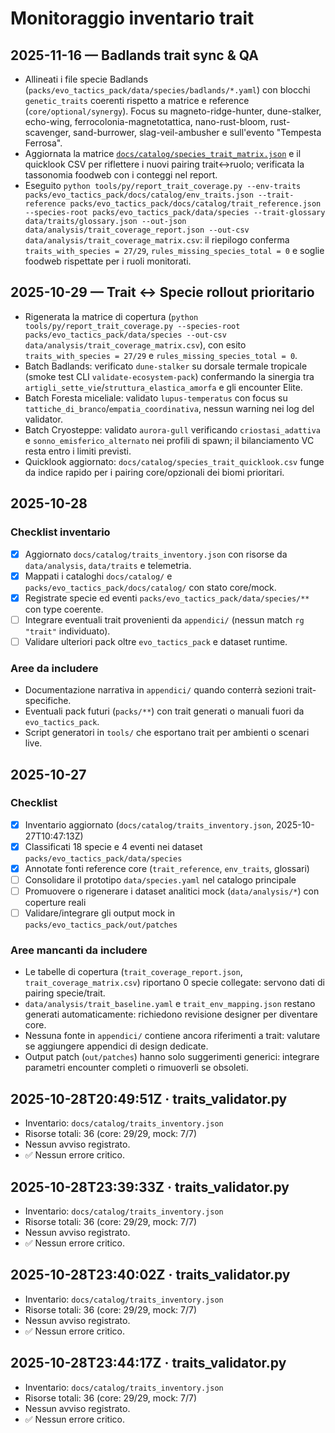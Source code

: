 # Monitoraggio inventario trait

## 2025-11-16 — Badlands trait sync & QA

- Allineati i file specie Badlands (`packs/evo_tactics_pack/data/species/badlands/*.yaml`) con blocchi `genetic_traits` coerenti
  rispetto a matrice e reference (`core/optional/synergy`). Focus su magneto-ridge-hunter, dune-stalker, echo-wing,
  ferrocolonia-magnetotattica, nano-rust-bloom, rust-scavenger, sand-burrower, slag-veil-ambusher e sull'evento "Tempesta Ferrosa".
- Aggiornata la matrice [`docs/catalog/species_trait_matrix.json`](../docs/catalog/species_trait_matrix.json) e il quicklook CSV
  per riflettere i nuovi pairing trait↔ruolo; verificata la tassonomia foodweb con i conteggi nel report.
- Eseguito `python tools/py/report_trait_coverage.py --env-traits packs/evo_tactics_pack/docs/catalog/env_traits.json --trait-reference packs/evo_tactics_pack/docs/catalog/trait_reference.json --species-root packs/evo_tactics_pack/data/species --trait-glossary data/traits/glossary.json --out-json data/analysis/trait_coverage_report.json --out-csv data/analysis/trait_coverage_matrix.csv`:
  il riepilogo conferma `traits_with_species = 27/29`, `rules_missing_species_total = 0` e soglie foodweb rispettate per i ruoli
  monitorati.

## 2025-10-29 — Trait ↔ Specie rollout prioritario

- Rigenerata la matrice di copertura (`python tools/py/report_trait_coverage.py --species-root packs/evo_tactics_pack/data/species --out-csv data/analysis/trait_coverage_matrix.csv`), con esito `traits_with_species = 27/29` e `rules_missing_species_total = 0`.
- Batch Badlands: verificato `dune-stalker` su dorsale termale tropicale (smoke test CLI `validate-ecosystem-pack`) confermando la sinergia tra `artigli_sette_vie`/`struttura_elastica_amorfa` e gli encounter Elite.
- Batch Foresta miceliale: validato `lupus-temperatus` con focus su `tattiche_di_branco`/`empatia_coordinativa`, nessun warning nei log del validator.
- Batch Cryosteppe: validato `aurora-gull` verificando `criostasi_adattiva` e `sonno_emisferico_alternato` nei profili di spawn; il bilanciamento VC resta entro i limiti previsti.
- Quicklook aggiornato: `docs/catalog/species_trait_quicklook.csv` funge da indice rapido per i pairing core/opzionali dei biomi prioritari.

## 2025-10-28

### Checklist inventario
- [x] Aggiornato `docs/catalog/traits_inventory.json` con risorse da `data/analysis`, `data/traits` e telemetria.
- [x] Mappati i cataloghi `docs/catalog/` e `packs/evo_tactics_pack/docs/catalog/` con stato core/mock.
- [x] Registrate specie ed eventi `packs/evo_tactics_pack/data/species/**` con type coerente.
- [ ] Integrare eventuali trait provenienti da `appendici/` (nessun match `rg "trait"` individuato).
- [ ] Validare ulteriori pack oltre `evo_tactics_pack` e dataset runtime.

### Aree da includere
- Documentazione narrativa in `appendici/` quando conterrà sezioni trait-specifiche.
- Eventuali pack futuri (`packs/**`) con trait generati o manuali fuori da `evo_tactics_pack`.
- Script generatori in `tools/` che esportano trait per ambienti o scenari live.

## 2025-10-27

### Checklist
- [x] Inventario aggiornato (`docs/catalog/traits_inventory.json`, 2025-10-27T10:47:13Z)
- [x] Classificati 18 specie e 4 eventi nei dataset `packs/evo_tactics_pack/data/species`
- [x] Annotate fonti reference core (`trait_reference`, `env_traits`, glossari)
- [ ] Consolidare il prototipo `data/species.yaml` nel catalogo principale
- [ ] Promuovere o rigenerare i dataset analitici mock (`data/analysis/*`) con coperture reali
- [ ] Validare/integrare gli output mock in `packs/evo_tactics_pack/out/patches`

### Aree mancanti da includere
- Le tabelle di copertura (`trait_coverage_report.json`, `trait_coverage_matrix.csv`) riportano 0 specie collegate: servono dati di pairing specie/trait.
- `data/analysis/trait_baseline.yaml` e `trait_env_mapping.json` restano generati automaticamente: richiedono revisione designer per diventare core.
- Nessuna fonte in `appendici/` contiene ancora riferimenti a trait: valutare se aggiungere appendici di design dedicate.
- Output patch (`out/patches`) hanno solo suggerimenti generici: integrare parametri encounter completi o rimuoverli se obsoleti.

## 2025-10-28T20:49:51Z · traits_validator.py
- Inventario: `docs/catalog/traits_inventory.json`
- Risorse totali: 36 (core: 29/29, mock: 7/7)
- Nessun avviso registrato.
- ✅ Nessun errore critico.

## 2025-10-28T23:39:33Z · traits_validator.py
- Inventario: `docs/catalog/traits_inventory.json`
- Risorse totali: 36 (core: 29/29, mock: 7/7)
- Nessun avviso registrato.
- ✅ Nessun errore critico.

## 2025-10-28T23:40:02Z · traits_validator.py
- Inventario: `docs/catalog/traits_inventory.json`
- Risorse totali: 36 (core: 29/29, mock: 7/7)
- Nessun avviso registrato.
- ✅ Nessun errore critico.

## 2025-10-28T23:44:17Z · traits_validator.py
- Inventario: `docs/catalog/traits_inventory.json`
- Risorse totali: 36 (core: 29/29, mock: 7/7)
- Nessun avviso registrato.
- ✅ Nessun errore critico.
